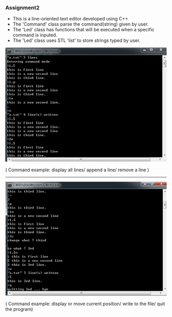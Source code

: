 ### Assignment2
- This is a line-oriented text editor developed using C++
- The 'Command' class parse the command(string) given by user.
- The 'Led' class has functions that will be executed when a specific command is inputed. 
- The 'Led' class uses STL 'list' to store strings typed by user.

![Assignment2 Screenshoot1](/img/cpp_a2_1.png)

( Command example: display all lines/ append a line/ remove a line )

---

![Assignment2 Screenshoot2](/img/cpp_a2_2.png)

( Command example: display or move current position/ write to the file/ quit the program)
